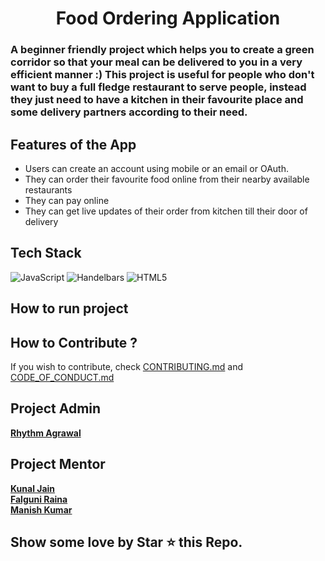<h1 align = "center" > Food Ordering Application </h1>

</p>

### A beginner friendly project which helps you to create a green corridor so that your meal can be delivered to you in a very efficient manner :) This project is useful for people who don't want to buy a full fledge restaurant to serve people, instead they just need to have a kitchen in their favourite place and some delivery partners according to their need.  



## Features of the App
* Users can create an account using mobile or an email or OAuth.
* They can order their favourite food online from their nearby available restaurants
* They can pay online
* They can get live updates of their order from kitchen till their door of delivery

## Tech Stack 
<img alt="JavaScript" src="https://img.shields.io/badge/javascript%20-%23323330.svg?&style=for-the-badge&logo=javascript&logoColor=%23F7DF1E"/> <img alt="Handelbars" src="https://img.shields.io/badge/handelbars-%23FA7343.svg?&style=for-the-badge&logo=handelbars&logoColor=white"/>  <img alt="HTML5" src="https://img.shields.io/badge/html5%20-%23E34F26.svg?&style=for-the-badge&logo=html5&logoColor=white"/>

## How to run project



## How to Contribute ? 
If you wish to contribute, check [CONTRIBUTING.md](https://github.com/rhythm98/Food-Ordering-Application/blob/main/Contributing.md) and [CODE_OF_CONDUCT.md](https://github.com/rhythm98/Food-Ordering-Application/blob/main/CODE_OF_CONDUCT.md) 

## Project Admin
**[Rhythm Agrawal](https://github.com/rhythm98)** 

##  Project Mentor  

**[Kunal Jain](https://github.com/kunaljain0212)**  
**[Falguni Raina](https://github.com/falguniraina)**  
**[Manish Kumar](https://github.com/kumarmanishbit)**  


## Show some love by Star ⭐ this Repo.

